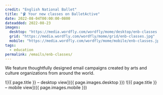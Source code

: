 ```yaml
---
credit: "English National Ballet"
title: "🩰 Your new classes on BalletActive"
date: 2022-08-04T00:00:00-0800
dateadded: 2022-08-23
images:
  desktop: "https://media.wordfly.com/wordfly/mome/desktop/enb-classes.jpg"
  grid: "https://media.wordfly.com/wordfly/mome/grid/enb-classes.jpg"
  mobile: "https://media.wordfly.com/wordfly/mome/mobile/enb-classes.jpg"
tags:
  - education
permalink: /emails/enb-classes/
---
```

We feature thoughtfully designed email campaigns created by arts and culture organizations from around the world.

![{{ page.title }} – desktop view]({{ page.images.desktop }})
![{{ page.title }} – mobile view]({{ page.images.mobile }})
